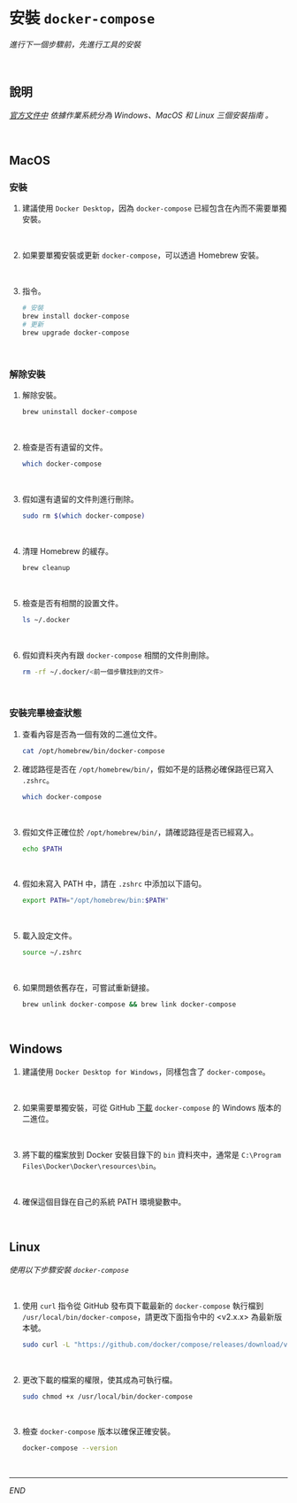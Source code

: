 # 安裝 `docker-compose` 

_進行下一個步驟前，先進行工具的安裝_

<br>

## 說明

_[官方文件中](https://docs.docker.com/compose/install/) 依據作業系統分為 Windows、MacOS 和 Linux 三個安裝指南 。_

<br>

## MacOS

### 安裝

1. 建議使用 `Docker Desktop`，因為 `docker-compose` 已經包含在內而不需要單獨安裝。

<br>

2. 如果要單獨安裝或更新 `docker-compose`，可以透過 Homebrew 安裝。

<br>

3. 指令。

    ```bash
    # 安裝
    brew install docker-compose
    # 更新
    brew upgrade docker-compose
    ```

<br>

### 解除安裝 

1. 解除安裝。

    ```bash
    brew uninstall docker-compose
    ```

<br>

2. 檢查是否有遺留的文件。

    ```bash
    which docker-compose
    ```

<br>

3. 假如還有遺留的文件則進行刪除。 

    ```bash
    sudo rm $(which docker-compose)
    ```

<br>

4. 清理 Homebrew 的緩存。

    ```bash
    brew cleanup
    ```

<br>

5. 檢查是否有相關的設置文件。

    ```bash
    ls ~/.docker
    ```

<br>

6. 假如資料夾內有跟 `docker-compose` 相關的文件則刪除。

    ```bash
    rm -rf ~/.docker/<前一個步驟找到的文件>
    ```

<br>

### 安裝完畢檢查狀態

1. 查看內容是否為一個有效的二進位文件。

    ```bash
    cat /opt/homebrew/bin/docker-compose
    ```

2. 確認路徑是否在 `/opt/homebrew/bin/`，假如不是的話務必確保路徑已寫入 `.zshrc`。

    ```bash
    which docker-compose
    ```

<br>

3. 假如文件正確位於 `/opt/homebrew/bin/`，請確認路徑是否已經寫入。

    ```bash
    echo $PATH
    ```

<br>

4. 假如未寫入 PATH 中，請在 `.zshrc` 中添加以下語句。

    ```bash
    export PATH="/opt/homebrew/bin:$PATH"
    ```

<br>

5. 載入設定文件。

    ```bash
    source ~/.zshrc
    ```

<br>

6. 如果問題依舊存在，可嘗試重新鏈接。

    ```bash
    brew unlink docker-compose && brew link docker-compose
    ```

<br>

## Windows

1. 建議使用 `Docker Desktop for Windows`，同樣包含了 `docker-compose`。

<br>

2. 如果需要單獨安裝，可從 GitHub [下載](https://github.com/docker/compose/releases) `docker-compose` 的 Windows 版本的二進位。

<br>

3. 將下載的檔案放到 Docker 安裝目錄下的 `bin` 資料夾中，通常是 `C:\Program Files\Docker\Docker\resources\bin`。

<br>

4. 確保這個目錄在自己的系統 PATH 環境變數中。

<br>

## Linux

_使用以下步驟安裝 `docker-compose`_

<br>

1. 使用 `curl` 指令從 GitHub 發布頁下載最新的 `docker-compose` 執行檔到 `/usr/local/bin/docker-compose`，請更改下面指令中的 <v2.x.x> 為最新版本號。

    ```bash
    sudo curl -L "https://github.com/docker/compose/releases/download/v2.x.x/docker-compose-$(uname -s)-$(uname -m)" -o /usr/local/ bin/docker-compose
    ```

<br>

2. 更改下載的檔案的權限，使其成為可執行檔。

    ```bash
    sudo chmod +x /usr/local/bin/docker-compose
    ```

<br>

3. 檢查 `docker-compose` 版本以確保正確安裝。

    ```bash
    docker-compose --version
    ```

<br>

___

_END_
